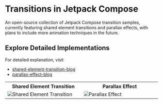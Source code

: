 # Transitions in Jetpack Compose

An open-source collection of Jetpack Compose transition samples, currently featuring shared element transitions and parallax effects, with plans to include more animation techniques in the future. 

## Explore Detailed Implementations

For detailed explanation, visit 

- [shared-element-transition-blog](https://canopas.com/exploring-shared-element-transition-with-navigation-in-compose-7a4c5885deb2)
- [parallax-effect-blog](https://canopas.com/how-to-create-a-parallax-movie-pager-in-jetpack-compose-step-by-step-tutorial-ab9c1e19d2cb)


<table>
  <tr>
    <th width="33%" >Shared Element Transition</th>
    <th  width="33%" >Parallax Effect</th>
  </tr>
  <tr>
    <td><img src="https://github.com/cp-megh-l/shared-element-transition-compose/assets/98312779/f6b83504-8079-44fa-8af3-33ad3d1a914b"  alt="Shared Element Transition"/></td>
    <td> <img src="sample/parallax_intro.gif"   alt="Parallax Effect"/> </td>
  </tr>
</table>


